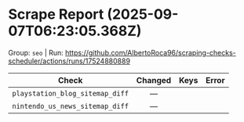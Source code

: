 # Scrape Report (2025-09-07T06:23:05.368Z)

Group: `seo`  |  Run: https://github.com/AlbertoRoca96/scraping-checks-scheduler/actions/runs/17524880889

| Check | Changed | Keys | Error |
|---|:---:|:--|:--|
| `playstation_blog_sitemap_diff` | — |  |  |
| `nintendo_us_news_sitemap_diff` | — |  |  |
